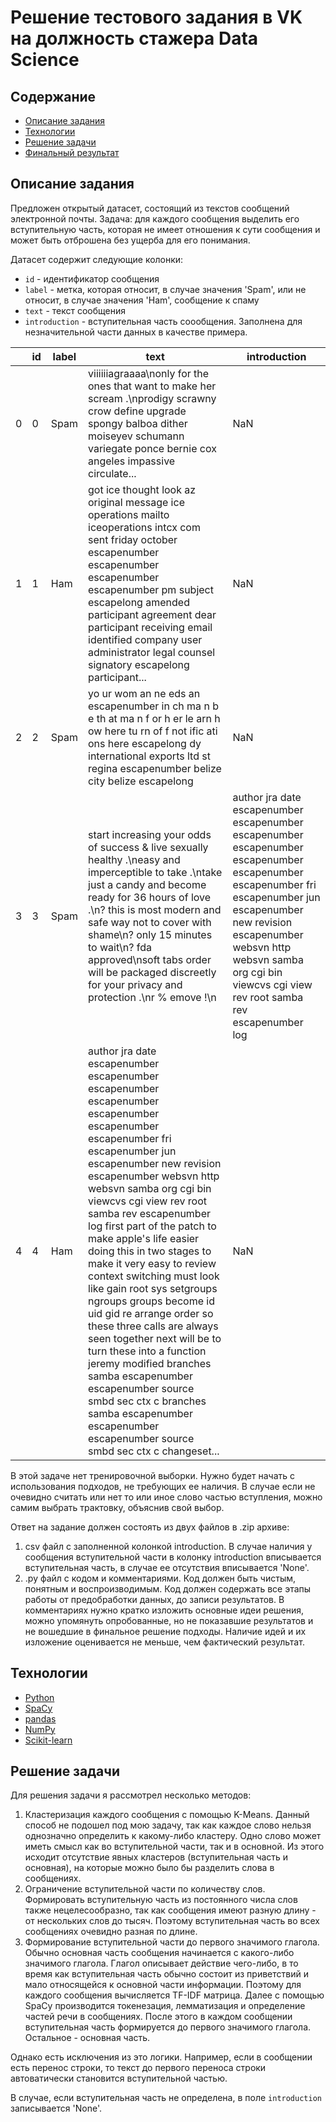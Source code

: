 # Решение тестового задания в VK на должность стажера Data Science

## Содержание
- [Описание задания](#описаниезадания)
- [Технологии](#технологии)
- [Решение задачи](#решение_задачи)
- [Финальный результат](#финальный-результат)

## Описание задания
Предложен открытый датасет, состоящий из текстов сообщений электронной почты. Задача: для каждого сообщения выделить его вступительную часть, которая не имеет отношения к сути сообщения и может быть отброшена без ущерба для его понимания.

Датасет содержит следующие колонки:
- `id` - идентификатор сообщения
- `label` - метка, которая относит, в случае значения 'Spam', или не относит, в случае значения 'Наm', сообщение к спаму
- `text` - текст сообщения
- `introduction` - вступительная часть соообщения. Заполнена для незначительной части данных в качестве примера.

|   | id | label | text                                                                                                                                                                                                                                                                                                                                                                                                                                                                                                                                                                                                                                                                                                                                              |introduction|
|---|----|-------|--------------------------------------------------------------------------------------------------------------------------------------------------------------------------------------------------------------------------------------------------------------------------------------------------------------------------------------------------------------------------------------------------------------------------------------------------------------------------------------------------------------------------------------------------------------------------------------------------------------------------------------------------------------------------------------------------------------------------------------------------------|--
| 0 | 0  | Spam  | viiiiiiagraaaa\nonly for the ones that want to make her scream .\nprodigy scrawny crow define upgrade spongy balboa dither moiseyev schumann variegate ponce bernie cox angeles impassive circulate...                                                                                                                                                                                                                                                                                                                                                                                                                                                                                                                                                 |NaN
| 1 | 1  | Ham   | got ice thought look az original message ice operations mailto iceoperations intcx com sent friday october escapenumber escapenumber escapenumber escapenumber pm subject escapelong amended participant agreement dear participant receiving email identified company user administrator legal counsel signatory escapelong participant...                                                                                                                                                                                                                                                                                                                                                                                                            |NaN
| 2 | 2  | Spam  | yo ur wom an ne eds an escapenumber in ch ma n b e th at ma n f or h er le arn h ow here tu rn of f not ific ati ons here escapelong dy international exports ltd st regina escapenumber belize city belize escapelong                                                                                                                                                                                                                                                                                                                                                                                                                                                                                                                                 |NaN
| 3 | 3  | Spam  | start increasing your odds of success & live sexually healthy .\neasy and imperceptible to take .\ntake just a candy and become ready for 36 hours of love .\n? this is most modern and safe way not to cover with shame\n? only 15 minutes to wait\n? fda approved\nsoft tabs order will be packaged discreetly for your privacy and protection .\nr % emove !\n                                                                                                                                                                                                                                                                                                                                                                                      |author jra date escapenumber escapenumber escapenumber escapenumber escapenumber escapenumber escapenumber fri escapenumber jun escapenumber new revision escapenumber websvn http websvn samba org cgi bin viewcvs cgi view rev root samba rev escapenumber log
| 4 | 4  | Ham   | author jra date escapenumber escapenumber escapenumber escapenumber escapenumber escapenumber escapenumber fri escapenumber jun escapenumber new revision escapenumber websvn http websvn samba org cgi bin viewcvs cgi view rev root samba rev escapenumber log first part of the patch to make apple's life easier doing this in two stages to make it very easy to review context switching must look like gain root sys setgroups ngroups groups become id uid gid re arrange order so these three calls are always seen together next will be to turn these into a function jeremy modified branches samba escapenumber escapenumber source smbd sec ctx c branches samba escapenumber escapenumber escapenumber source smbd sec ctx c changeset... |NaN





В этой задаче нет тренировочной выборки. Нужно будет начать с использования подходов, не требующих ее наличия. В случае если не очевидно считать или нет то или иное слово частью вступления, можно самим выбрать трактовку, объяснив свой выбор.

Ответ на задание должен состоять из двух файлов в .zip архиве:
1. csv файл с заполненной колонкой introduction. В случае наличия у сообщения вступительной части в колонку introduction вписывается вступительная часть, в случае ее отсутствия вписывается 'None'.
2. .ру файл с кодом и комментариями. Код должен быть чистым, понятным и воспроизводимым. Код должен содержать все этапы работы от предобработки данных, до записи результатов. В комментариях нужно кратко изложить основные идеи решения, можно упомянуть опробованные, но не показавшие результатов и не вошедшие в финальное решение подходы. Наличие идей и их изложение оценивается не меньше, чем фактический результат.

## Технологии
- [Python](https://www.python.org/)
- [SpaCy](https://spacy.io/)
- [pandas](https://pandas.pydata.org/pandas-docs/stable/index.html#)
- [NumPy](https://numpy.org/doc/stable/index.html#)
- [Scikit-learn](https://scikit-learn.org/stable/)

## Решение задачи
Для решения задачи я рассмотрел несколько методов:
1. Кластеризация каждого сообщения с помощью K-Means. Данный способ не подошел под мою задачу, так как каждое слово нельзя однозначно определить к какому-либо кластеру.
Одно слово может иметь смысл как во вступительной части, так и в основной. Из этого исходит отсутствие явных кластеров (вступительная часть и основная), на которые можно было бы разделить слова в сообщениях.
2. Ограничение вступительной части по количеству слов. Формировать вступительную часть из постоянного числа слов также нецелесообразно, так как сообщения имеют разную длину - от нескольких слов до тысяч. Поэтому вступительная часть во всех сообщениях очевидно разная по длине.
3. Формирование вступительной части до первого значимого глагола. Обычно основная часть сообщения начинается с какого-либо значимого глагола. Глагол описывает действие чего-либо, в то время как вступительная часть обычно состоит из приветствий и мало относящейся к основной части информации.
Поэтому для каждого сообщения вычисляется TF-IDF матрица. Далее с помощью SpaCy производится токенезация, лемматизация и определение частей речи в сообщениях. После этого в каждом сообщении вступительная часть формируется до первого значимого глагола. Остальное - основная часть.

Однако есть исключения из это логики. Например, если в сообщении есть перенос строки, то текст до первого переноса строки автоватически становится вступительной частью.

В случае, если вступительная часть не определена, в поле `introduction` записывается 'None'.
